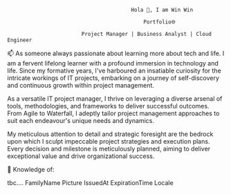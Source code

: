                                             Hola 👋, I am Win Win

                                                Portfolio🌐

                            Project Manager | Business Analyst | Cloud Engineer

📫 As someone always passionate about learning more about tech and life. I am a fervent lifelong learner with a profound immersion in technology and life. Since my formative years, I've harboured an insatiable curiosity for the intricate workings of IT projects, embarking on a journey of self-discovery and continuous growth within project management.

As a versatile IT project manager, I thrive on leveraging a diverse arsenal of tools, methodologies, and frameworks to deliver successful outcomes. From Agile to Waterfall, I adeptly tailor project management approaches to suit each endeavour's unique needs and dynamics.

My meticulous attention to detail and strategic foresight are the bedrock upon which I sculpt impeccable project strategies and execution plans. Every decision and milestone is meticulously planned, aiming to deliver exceptional value and drive organizational success.

🧐 Knowledge of:

tbc....
FamilyName
Picture
IssuedAt
ExpirationTime
Locale


